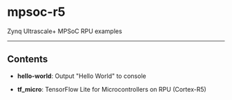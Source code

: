 # mpsoc-r5

Zynq Ultrascale+ MPSoC RPU examples

***

## Contents

- __hello-world__: Output "Hello World" to console

- __tf_micro__: TensorFlow Lite for Microcontrollers on RPU (Cortex-R5)

